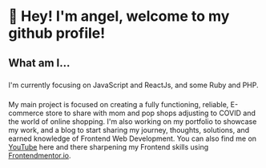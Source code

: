 # 👋 Hey! I'm angel, welcome to my github profile!

## What am I...

### <Learning />
I'm currently focusing on JavaScript and ReactJs, and some Ruby and PHP.

### <Projects />
My main project is focused on creating a fully functioning, reliable, E-commerce store to share with mom and pop shops adjusting to COVID and the world of online shopping. I'm also working on my portfolio to showcase my work, and a blog to start sharing my journey, thoughts, solutions, and earned knowledge of Frontend Web Development. You can also find me on [YouTube](https://www.youtube.com/channel/UCp1rLj8Sm3077g9Z-fpeglQ) here and there sharpening my Frontend skills using [Frontendmentor.io](https://www.frontendmentor.io/profile/amsIII).
